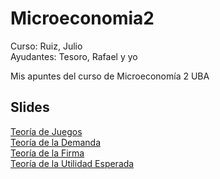 # Microeconomia2
Curso: Ruiz, Julio </br>
Ayudantes: Tesoro, Rafael y yo</br>

Mis apuntes del curso de Microeconomía 2 UBA</br>

## Slides
[Teoría de Juegos](https://docs.google.com/presentation/d/12faWirvyEYuf52UbHjcwKDxSDZ8S1HGGs_iVqst_mHU/edit?usp=sharing) </br>
[Teoría de la Demanda](https://docs.google.com/presentation/d/1GXwYC3QFpBO_Nnhx5p59L18Jrcdd7WOa7AAk1Y9IuNU/edit?usp=sharing) </br>
[Teoría de la Firma](https://docs.google.com/presentation/d/1iefT-FSeYWrAmNBFPW22zsOXiU1fL2oPR7Ve6sO3YVo/edit?usp=sharing) </br>
[Teoría de la Utilidad Esperada](https://docs.google.com/presentation/d/1d6EzxID9gvmqW9BXytieDeVIcdQM8u7SMfl0vTqj8-w/edit?usp=sharing)</br>
